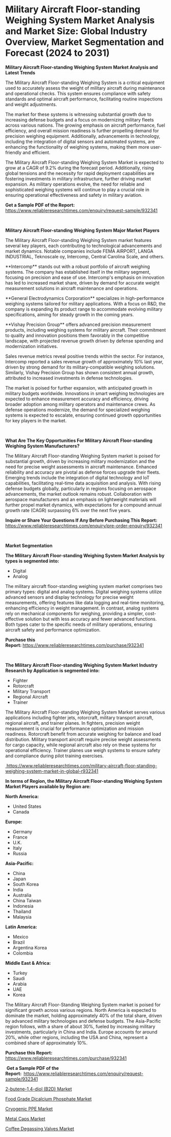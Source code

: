 <p><h1>Military Aircraft Floor-standing Weighing System Market Analysis and Market Size: Global Industry Overview, Market Segmentation and Forecast (2024 to 2031)</h1></p><p><strong>Military Aircraft Floor-standing Weighing System Market Analysis and Latest Trends</strong></p>
<p><p>The Military Aircraft Floor-standing Weighing System is a critical equipment used to accurately assess the weight of military aircraft during maintenance and operational checks. This system ensures compliance with safety standards and optimal aircraft performance, facilitating routine inspections and weight adjustments. </p><p>The market for these systems is witnessing substantial growth due to increasing defense budgets and a focus on modernizing military fleets across various nations. The growing emphasis on aircraft performance, fuel efficiency, and overall mission readiness is further propelling demand for precision weighing equipment. Additionally, advancements in technology, including the integration of digital sensors and automated systems, are enhancing the functionality of weighing systems, making them more user-friendly and efficient.</p><p>The Military Aircraft Floor-standing Weighing System Market is expected to grow at a CAGR of 9.2% during the forecast period. Additionally, rising global tensions and the necessity for rapid deployment capabilities are fostering investments in military infrastructure, further driving market expansion. As military operations evolve, the need for reliable and sophisticated weighing systems will continue to play a crucial role in ensuring operational effectiveness and safety in military aviation.</p></p>
<p><strong>Get a Sample PDF of the Report:&nbsp;</strong> <a href="https://www.reliableresearchtimes.com/enquiry/request-sample/932341?utm_campaign=1347&utm_medium=2&utm_source=Github&utm_content=ia&utm_term=02102024&utm_id=military-aircraft-floor-standing-weighing-system">https://www.reliableresearchtimes.com/enquiry/request-sample/932341</a></p>
<p>&nbsp;</p>
<p><strong>Military Aircraft Floor-standing Weighing System Major Market Players</strong></p>
<p><p>The Military Aircraft Floor-standing Weighing System market features several key players, each contributing to technological advancements and market dynamics. Notable companies include FEMA AIRPORT, LANGA INDUSTRIAL, Teknoscale oy, Intercomp, Central Carolina Scale, and others.</p><p>**Intercomp** stands out with a robust portfolio of aircraft weighing systems. The company has established itself in the military segment, focusing on precision and ease of use. Intercomp's emphasis on innovation has led to increased market share, driven by demand for accurate weight measurement solutions in aircraft maintenance and operations.</p><p>**General Electrodynamics Corporation** specializes in high-performance weighing systems tailored for military applications. With a focus on R&D, the company is expanding its product range to accommodate evolving military specifications, aiming for steady growth in the coming years.</p><p>**Vishay Precision Group** offers advanced precision measurement products, including weighing systems for military aircraft. Their commitment to quality and innovation positions them favorably in the competitive landscape, with projected revenue growth driven by defense spending and modernization initiatives.</p><p>Sales revenue metrics reveal positive trends within the sector. For instance, Intercomp reported a sales revenue growth of approximately 10% last year, driven by strong demand for its military-compatible weighing solutions. Similarly, Vishay Precision Group has shown consistent annual growth, attributed to increased investments in defense technologies.</p><p>The market is poised for further expansion, with anticipated growth in military budgets worldwide. Innovations in smart weighing technologies are expected to enhance measurement accuracy and efficiency, driving broader adoption among military operators and maintenance crews. As defense operations modernize, the demand for specialized weighing systems is expected to escalate, ensuring continued growth opportunities for key players in the market.</p></p>
<p>&nbsp;</p>
<p><strong>What Are The Key Opportunities For Military Aircraft Floor-standing Weighing System Manufacturers?</strong></p>
<p><p>The Military Aircraft Floor-standing Weighing System market is poised for substantial growth, driven by increasing military modernization and the need for precise weight assessments in aircraft maintenance. Enhanced reliability and accuracy are pivotal as defense forces upgrade their fleets. Emerging trends include the integration of digital technology and IoT capabilities, facilitating real-time data acquisition and analysis. With rising defense budgets globally, particularly in regions focusing on aerospace advancements, the market outlook remains robust. Collaboration with aerospace manufacturers and an emphasis on lightweight materials will further propel market dynamics, with expectations for a compound annual growth rate (CAGR) surpassing 6% over the next five years.</p></p>
<p><strong>Inquire or Share Your Questions If Any Before Purchasing This Report:</strong> <a href="https://www.reliableresearchtimes.com/enquiry/pre-order-enquiry/932341?utm_campaign=1347&utm_medium=2&utm_source=Github&utm_content=ia&utm_term=02102024&utm_id=military-aircraft-floor-standing-weighing-system">https://www.reliableresearchtimes.com/enquiry/pre-order-enquiry/932341</a></p>
<p>&nbsp;</p>
<p><strong>Market Segmentation</strong></p>
<p><strong>The Military Aircraft Floor-standing Weighing System Market Analysis by types is segmented into:</strong></p>
<p><ul><li>Digital</li><li>Analog</li></ul></p>
<p><p>The military aircraft floor-standing weighing system market comprises two primary types: digital and analog systems. Digital weighing systems utilize advanced sensors and display technology for precise weight measurements, offering features like data logging and real-time monitoring, enhancing efficiency in weight management. In contrast, analog systems rely on mechanical components for weighing, providing a simpler, cost-effective solution but with less accuracy and fewer advanced functions. Both types cater to the specific needs of military operations, ensuring aircraft safety and performance optimization.</p></p>
<p><strong>Purchase this Report:&nbsp;</strong><a href="https://www.reliableresearchtimes.com/purchase/932341?utm_campaign=1347&utm_medium=2&utm_source=Github&utm_content=ia&utm_term=02102024&utm_id=military-aircraft-floor-standing-weighing-system">https://www.reliableresearchtimes.com/purchase/932341</a></p>
<p>&nbsp;</p>
<p><strong>The Military Aircraft Floor-standing Weighing System Market Industry Research by Application is segmented into:</strong></p>
<p><ul><li>Fighter</li><li>Rotorcraft</li><li>Military Transport</li><li>Regional Aircraft</li><li>Trainer</li></ul></p>
<p><p>The Military Aircraft Floor-standing Weighing System Market serves various applications including fighter jets, rotorcraft, military transport aircraft, regional aircraft, and trainer planes. In fighters, precision weight measurement is crucial for performance optimization and mission readiness. Rotorcraft benefit from accurate weighing for balance and load distribution. Military transport aircraft require precise weight assessments for cargo capacity, while regional aircraft also rely on these systems for operational efficiency. Trainer planes use weigh systems to ensure safety and compliance during pilot training exercises.</p></p>
<p><a href="https://www.reliableresearchtimes.com/military-aircraft-floor-standing-weighing-system-market-in-global-r932341?utm_campaign=1347&utm_medium=2&utm_source=Github&utm_content=ia&utm_term=02102024&utm_id=military-aircraft-floor-standing-weighing-system">&nbsp;https://www.reliableresearchtimes.com/military-aircraft-floor-standing-weighing-system-market-in-global-r932341</a></p>
<p><strong>In terms of Region, the Military Aircraft Floor-standing Weighing System Market Players available by Region are:</strong></p>
<p>
    <p> <strong> North America: </strong>
        <ul>
            <li>United States</li>
            <li>Canada</li>
        </ul>
        </p> 
    <p> <strong> Europe: </strong>
        <ul>
            <li>Germany</li>
            <li>France</li>
            <li>U.K.</li>
            <li>Italy</li>
            <li>Russia</li>
        </ul>
        </p> 
    <p> <strong> Asia-Pacific: </strong>
        <ul>
            <li>China</li>
            <li>Japan</li>
            <li>South Korea</li>
            <li>India</li>
            <li>Australia</li>
            <li>China Taiwan</li>
            <li>Indonesia</li>
            <li>Thailand</li>
            <li>Malaysia</li>
        </ul>
        </p> 
    <p> <strong> Latin America: </strong>
        <ul>
            <li>Mexico</li>
            <li>Brazil</li>
            <li>Argentina Korea</li>
            <li>Colombia</li>
        </ul>
        </p> 
    <p> <strong> Middle East & Africa: </strong>
        <ul>
            <li>Turkey</li>
            <li>Saudi</li>
            <li>Arabia</li>
            <li>UAE</li>
            <li>Korea</li>
        </ul>
    </p>
    </p>
<p><p>The Military Aircraft Floor-Standing Weighing System market is poised for significant growth across various regions. North America is expected to dominate the market, holding approximately 40% of the total share, driven by advanced military technologies and defense budgets. The Asia-Pacific region follows, with a share of about 30%, fueled by increasing military investments, particularly in China and India. Europe accounts for around 20%, while other regions, including the USA and China, represent a combined share of approximately 10%.</p></p>
<p><strong>Purchase this Report: </strong><a href="https://www.reliableresearchtimes.com/purchase/932341?utm_campaign=1347&utm_medium=2&utm_source=Github&utm_content=ia&utm_term=02102024&utm_id=military-aircraft-floor-standing-weighing-system">https://www.reliableresearchtimes.com/purchase/932341</a></p>
<p>&nbsp;<strong>Get a Sample PDF of the Report:&nbsp;&nbsp;</strong><a href="https://www.reliableresearchtimes.com/enquiry/request-sample/932341?utm_campaign=1347&utm_medium=2&utm_source=Github&utm_content=ia&utm_term=02102024&utm_id=military-aircraft-floor-standing-weighing-system">https://www.reliableresearchtimes.com/enquiry/request-sample/932341</a></p>
<p><strong></strong></p>
<p><p><a href="https://issuu.com/reportprime-2/docs/2-butene-14-diol-b2d-market-size-20_d0a2b2a8b26919?utm_campaign=1347&utm_medium=2&utm_source=Github&utm_content=ia&utm_term=02102024&utm_id=military-aircraft-floor-standing-weighing-system">2-butene-1,4-diol (B2D) Market</a></p><p><a href="https://issuu.com/reportprime-2/docs/food-grade-dicalcium-phosphate-mark_0b18ae9c325f99?utm_campaign=1347&utm_medium=2&utm_source=Github&utm_content=ia&utm_term=02102024&utm_id=military-aircraft-floor-standing-weighing-system">Food Grade Dicalcium Phosphate Market</a></p><p><a href="https://www.linkedin.com/pulse/cryogenic-ppe-market-growth-segmentation-regional-analysis--gwcmf?utm_campaign=1347&utm_medium=2&utm_source=Github&utm_content=ia&utm_term=02102024&utm_id=military-aircraft-floor-standing-weighing-system">Cryogenic PPE Market</a></p><p><a href="https://www.linkedin.com/pulse/global-metal-caps-industry-research-report-competitive-landscape-l0see?utm_campaign=1347&utm_medium=2&utm_source=Github&utm_content=ia&utm_term=02102024&utm_id=military-aircraft-floor-standing-weighing-system">Metal Caps Market</a></p><p><a href="https://www.linkedin.com/pulse/coffee-degassing-valves-market-global-regional-analysis-focus-iypue?utm_campaign=1347&utm_medium=2&utm_source=Github&utm_content=ia&utm_term=02102024&utm_id=military-aircraft-floor-standing-weighing-system">Coffee Degassing Valves Market</a></p></p>